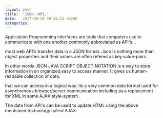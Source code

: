 ```yaml
---
layout: post
title:  "JSON :API."
date:   2017-09-19 09:46:12 +0200
categories: 
---
```

Application Programming Interfaces are tools 
that computers use to communicate with one another
commonly abbreviated as API's.
.



most web API's transfer data in a JSON format.
Json is nothing more than object properties and their 
values are often refered as key value-pairs.

In other words JSON JAVA SCRIPT OBJECT NOTATION is a way 
to store information in an organized,easy to access manner.
It gives us human-readable collection of data.

that we can access in a logical way.
Its a very common data format used for asynchronous browser/server 
communication including as a replacement for XML in 
some AJAX style-system
.



The data from API's can be used to update 
HTML using the above mentioned technology called AJAX.

